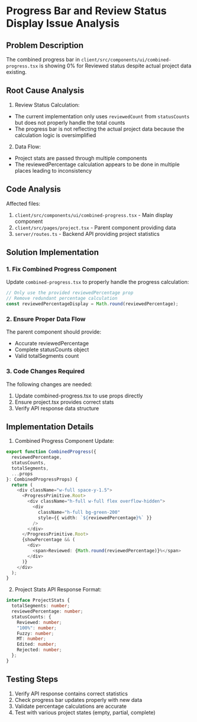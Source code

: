 
# Progress Bar and Review Status Display Issue Analysis

## Problem Description
The combined progress bar in `client/src/components/ui/combined-progress.tsx` is showing 0% for Reviewed status despite actual project data existing.

## Root Cause Analysis

1. Review Status Calculation:
- The current implementation only uses `reviewedCount` from `statusCounts` but does not properly handle the total counts
- The progress bar is not reflecting the actual project data because the calculation logic is oversimplified

2. Data Flow:
- Project stats are passed through multiple components
- The reviewedPercentage calculation appears to be done in multiple places leading to inconsistency

## Code Analysis

Affected files:
1. `client/src/components/ui/combined-progress.tsx` - Main display component
2. `client/src/pages/project.tsx` - Parent component providing data
3. `server/routes.ts` - Backend API providing project statistics

## Solution Implementation

### 1. Fix Combined Progress Component

Update `combined-progress.tsx` to properly handle the progress calculation:
```typescript
// Only use the provided reviewedPercentage prop
// Remove redundant percentage calculation
const reviewedPercentageDisplay = Math.round(reviewedPercentage);
```

### 2. Ensure Proper Data Flow

The parent component should provide:
- Accurate reviewedPercentage 
- Complete statusCounts object
- Valid totalSegments count

### 3. Code Changes Required

The following changes are needed:

1. Update combined-progress.tsx to use props directly
2. Ensure project.tsx provides correct stats
3. Verify API response data structure

## Implementation Details

1. Combined Progress Component Update:
```typescript
export function CombinedProgress({
  reviewedPercentage,
  statusCounts,
  totalSegments,
  ...props
}: CombinedProgressProps) {
  return (
    <div className="w-full space-y-1.5">
      <ProgressPrimitive.Root>
        <div className="h-full w-full flex overflow-hidden">
          <div 
            className="h-full bg-green-200"
            style={{ width: `${reviewedPercentage}%` }}
          />
        </div>
      </ProgressPrimitive.Root>
      {showPercentage && (
        <div>
          <span>Reviewed: {Math.round(reviewedPercentage)}%</span>
        </div>
      )}
    </div>
  );
}
```

2. Project Stats API Response Format:
```typescript
interface ProjectStats {
  totalSegments: number;
  reviewedPercentage: number;
  statusCounts: {
    Reviewed: number;
    "100%": number;
    Fuzzy: number;
    MT: number;
    Edited: number;
    Rejected: number;
  };
}
```

## Testing Steps

1. Verify API response contains correct statistics
2. Check progress bar updates properly with new data
3. Validate percentage calculations are accurate
4. Test with various project states (empty, partial, complete)
